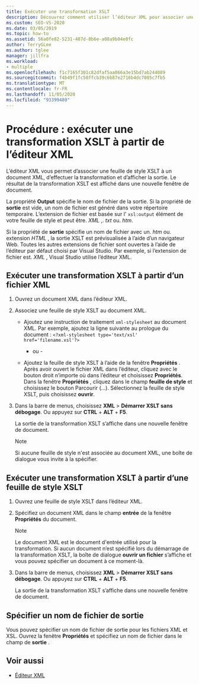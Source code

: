 ```yaml
---
title: Exécuter une transformation XSLT
description: Découvrez comment utiliser l’éditeur XML pour associer une feuille de style XSLT à un document XML, effectuer une transformation XSLT et afficher la sortie.
ms.custom: SEO-VS-2020
ms.date: 03/05/2019
ms.topic: how-to
ms.assetid: 56a0fe82-5231-487d-8b6e-a08a9b04e0fc
author: TerryGLee
ms.author: tglee
manager: jillfra
ms.workload:
- multiple
ms.openlocfilehash: f1c7165f301c82dfaf5aa066a3e15bd7ab244089
ms.sourcegitcommit: f4b49f1fc50ffcb39c6b87e2716b4dc7085c7fb5
ms.translationtype: MT
ms.contentlocale: fr-FR
ms.lasthandoff: 11/05/2020
ms.locfileid: "93399480"
---
```

# <a name="how-to-execute-an-xslt-transformation-from-the-xml-editor"></a>Procédure : exécuter une transformation XSLT à partir de l’éditeur XML

L’éditeur XML vous permet d’associer une feuille de style XSLT à un document XML, d’effectuer la transformation et d’afficher la sortie. Le résultat de la transformation XSLT est affiché dans une nouvelle fenêtre de document.

La propriété **Output** spécifie le nom de fichier de la sortie. Si la propriété de **sortie** est vide, un nom de fichier est généré dans votre répertoire temporaire. L’extension de fichier est basée sur l' `xsl:output` élément de votre feuille de style et peut être. *XML* ,. *txt* ou. *htm*.

Si la propriété de **sortie** spécifie un nom de fichier avec un. *htm* ou. extension *HTML* , la sortie XSLT est prévisualisée à l’aide d’un navigateur Web. Toutes les autres extensions de fichier sont ouvertes à l’aide de l’éditeur par défaut choisi par Visual Studio. Par exemple, si l’extension de fichier est. *XML* , Visual Studio utilise l’éditeur XML.

## <a name="execute-an-xslt-transformation-from-an-xml-file"></a>Exécuter une transformation XSLT à partir d’un fichier XML

1. Ouvrez un document XML dans l’éditeur XML.

2. Associez une feuille de style XSLT au document XML.

    - Ajoutez une instruction de traitement `xml-stylesheet` au document XML. Par exemple, ajoutez la ligne suivante au prologue du document : `<?xml-stylesheet type='text/xsl' href='filename.xsl'?>`

       - ou -

    - Ajoutez la feuille de style XSLT à l’aide de la fenêtre **Propriétés** . Après avoir ouvert le fichier XML dans l’éditeur, cliquez avec le bouton droit n’importe où dans l’éditeur et choisissez **Propriétés**. Dans la fenêtre **Propriétés** , cliquez dans le champ **feuille de style** et choisissez le bouton Parcourir (...). Sélectionnez la feuille de style XSLT, puis choisissez **ouvrir**.

3. Dans la barre de menus, choisissez **XML**  >  **Démarrer XSLT sans débogage**. Ou appuyez sur **CTRL** + **ALT** + **F5**.

   La sortie de la transformation XSLT s’affiche dans une nouvelle fenêtre de document.

   > [!NOTE]
   > Si aucune feuille de style n'est associée au document XML, une boîte de dialogue vous invite à la spécifier.

## <a name="execute-an-xslt-transformation-from-an-xslt-style-sheet"></a>Exécuter une transformation XSLT à partir d’une feuille de style XSLT

1. Ouvrez une feuille de style XSLT dans l’éditeur XML.

2. Spécifiez un document XML dans le champ **entrée** de la fenêtre **Propriétés** du document.

   > [!NOTE]
   > Le document XML est le document d'entrée utilisé pour la transformation. Si aucun document n’est spécifié lors du démarrage de la transformation XSLT, la boîte de dialogue **ouvrir un fichier** s’affiche et vous pouvez spécifier un document à ce moment-là.

3. Dans la barre de menus, choisissez **XML**  >  **Démarrer XSLT sans débogage**. Ou appuyez sur **CTRL** + **ALT** + **F5**.

   La sortie de la transformation XSLT s’affiche dans une nouvelle fenêtre de document.

## <a name="specify-an-output-file-name"></a>Spécifier un nom de fichier de sortie

Vous pouvez spécifier un nom de fichier de sortie pour les fichiers XML et XSL. Ouvrez la fenêtre **Propriétés** et spécifiez un nom de fichier dans le champ de **sortie** .

## <a name="see-also"></a>Voir aussi

- [Éditeur XML](../xml-tools/xml-editor.md)
